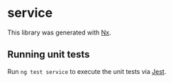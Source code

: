 # service

This library was generated with [Nx](https://nx.dev).

## Running unit tests

Run `ng test service` to execute the unit tests via [Jest](https://jestjs.io).

